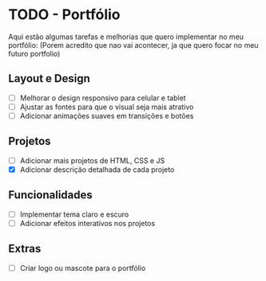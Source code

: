 # TODO - Portfólio

Aqui estão algumas tarefas e melhorias que quero implementar no meu portfólio:
(Porem acredito que nao vai acontecer, ja que quero focar no meu futuro portfolio)

## Layout e Design
- [ ] Melhorar o design responsivo para celular e tablet  
- [ ] Ajustar as fontes para que o visual seja mais atrativo  
- [ ] Adicionar animações suaves em transições e botões  

## Projetos
- [ ] Adicionar mais projetos de HTML, CSS e JS  
- [x] Adicionar descrição detalhada de cada projeto  

## Funcionalidades
- [ ] Implementar tema claro e escuro  
- [ ] Adicionar efeitos interativos nos projetos  

## Extras
- [ ] Criar logo ou mascote para o portfólio  
